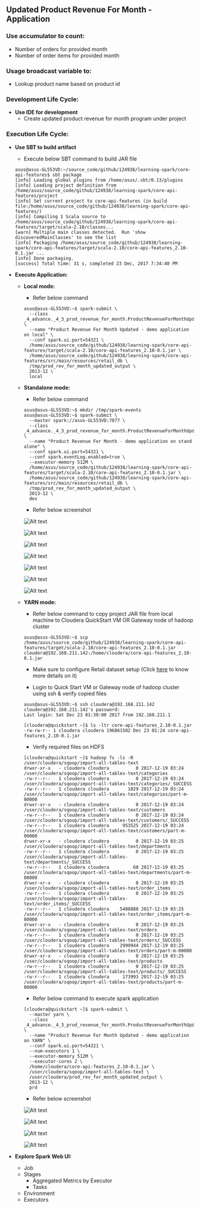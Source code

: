 ## Updated Product Revenue For Month - Application

### Use accumulator to count:
  * Number of orders for provided month
  * Number of order items for provided month

### Usage broadcast variable to:
  * Lookup product name based on product id

### Development Life Cycle:

* **Use IDE for development**
  * Create updated product revenue for month program under project

### Execution Life Cycle:

* **Use SBT to build artifact**
  * Execute below SBT command to build JAR file
  
  ~~~
  asus@asus-GL553VD:~/source_code/github/124938/learning-spark/core-api-features$ sbt package
  [info] Loading global plugins from /home/asus/.sbt/0.13/plugins
  [info] Loading project definition from /home/asus/source_code/github/124938/learning-spark/core-api-features/project
  [info] Set current project to core-api-features (in build file:/home/asus/source_code/github/124938/learning-spark/core-api-features/)
  [info] Compiling 1 Scala source to /home/asus/source_code/github/124938/learning-spark/core-api-features/target/scala-2.10/classes...
  [warn] Multiple main classes detected.  Run 'show discoveredMainClasses' to see the list
  [info] Packaging /home/asus/source_code/github/124938/learning-spark/core-api-features/target/scala-2.10/core-api-features_2.10-0.1.jar ...
  [info] Done packaging.
  [success] Total time: 31 s, completed 23 Dec, 2017 7:34:40 PM
  ~~~

* **Execute Application:**
  * **Local mode:** 
    * Refer below command
    ~~~
    asus@asus-GL553VD:~$ spark-submit \
      --class _4_advance._4_3_prod_revenue_for_month.ProductRevenueForMonthUpdated \
      --name "Product Revenue For Month Updated - demo application on local" \
      --conf spark.ui.port=54321 \
      /home/asus/source_code/github/124938/learning-spark/core-api-features/target/scala-2.10/core-api-features_2.10-0.1.jar \
      /home/asus/source_code/github/124938/learning-spark/core-api-features/src/main/resources/retail_db \
      /tmp/prod_rev_for_month_updated_output \
      2013-12 \
      local
    ~~~
  
  * **Standalone mode:** 
    * Refer below command
    ~~~
    asus@asus-GL553VD:~$ mkdir /tmp/spark-events
    asus@asus-GL553VD:~$ spark-submit \
      --master spark://asus-GL553VD:7077 \
      --class _4_advance._4_3_prod_revenue_for_month.ProductRevenueForMonthUpdated \
      --name "Product Revenue For Month - demo application on stand alone" \
      --conf spark.ui.port=54321 \
      --conf spark.eventLog.enabled=true \
      --executor-memory 512M \
      /home/asus/source_code/github/124938/learning-spark/core-api-features/target/scala-2.10/core-api-features_2.10-0.1.jar \
      /home/asus/source_code/github/124938/learning-spark/core-api-features/src/main/resources/retail_db \
      /tmp/prod_rev_for_month_updated_output \
      2013-12 \
      dev
    ~~~
    
    * Refer below screenshot
    
    ![Alt text](_images/standalone/1.png?raw=true "Standalone - Home Page")
    
    ![Alt text](_images/standalone/2.png?raw=true "Standalone - Product Revenue for month updated - Job Summary")
    
    ![Alt text](_images/standalone/3.png?raw=true "Standalone - Product Revenue for month updated - Job Details")

    ![Alt text](_images/standalone/4.png?raw=true "Standalone - Product Revenue for month updated - Stage 0")
    
    ![Alt text](_images/standalone/5.png?raw=true "Standalone - Product Revenue for month updated - Stage 1")
    
    ![Alt text](_images/standalone/6.png?raw=true "Standalone - Product Revenue for month updated - Stage 2")
    
    ![Alt text](_images/standalone/7.png?raw=true "Standalone - Product Revenue for month updated - Stage 3")
    
  * **YARN mode:**
    * Refer below command to copy project JAR file from local machine to Cloudera QuickStart VM OR Gateway node of hadoop cluster
    ~~~
    asus@asus-GL553VD:~$ scp /home/asus/source_code/github/124938/learning-spark/core-api-features/target/scala-2.10/core-api-features_2.10-0.1.jar cloudera@192.168.211.142:/home/cloudera/core-api-features_2.10-0.1.jar
    ~~~

    * Make sure to configure Retail dataset setup (Click [here](https://github.com/124938/learning-hadoop-vendors/tree/master/cloudera/_1_quickstart_vm/_1_1_retail_dataset_setup/README.md) to know more details on it)
    
    * Login to Quick Start VM or Gateway node of hadoop cluster using ssh & verify copied files
    ~~~
    asus@asus-GL553VD:~$ ssh cloudera@192.168.211.142
    cloudera@192.168.211.142's password: 
    Last login: Sat Dec 23 01:30:00 2017 from 192.168.211.1

    [cloudera@quickstart ~]$ ls -ltr core-api-features_2.10-0.1.jar
    -rw-rw-r-- 1 cloudera cloudera 196861582 Dec 23 01:24 core-api-features_2.10-0.1.jar
    ~~~
    
    * Verify required files on HDFS
    ~~~
    [cloudera@quickstart ~]$ hadoop fs -ls -R /user/cloudera/sqoop/import-all-tables-text
    drwxr-xr-x   - cloudera cloudera          0 2017-12-19 03:24 /user/cloudera/sqoop/import-all-tables-text/categories
    -rw-r--r--   1 cloudera cloudera          0 2017-12-19 03:24 /user/cloudera/sqoop/import-all-tables-text/categories/_SUCCESS
    -rw-r--r--   1 cloudera cloudera       1029 2017-12-19 03:24 /user/cloudera/sqoop/import-all-tables-text/categories/part-m-00000
    drwxr-xr-x   - cloudera cloudera          0 2017-12-19 03:24 /user/cloudera/sqoop/import-all-tables-text/customers
    -rw-r--r--   1 cloudera cloudera          0 2017-12-19 03:24 /user/cloudera/sqoop/import-all-tables-text/customers/_SUCCESS
    -rw-r--r--   1 cloudera cloudera     953525 2017-12-19 03:24 /user/cloudera/sqoop/import-all-tables-text/customers/part-m-00000
    drwxr-xr-x   - cloudera cloudera          0 2017-12-19 03:25 /user/cloudera/sqoop/import-all-tables-text/departments
    -rw-r--r--   1 cloudera cloudera          0 2017-12-19 03:25 /user/cloudera/sqoop/import-all-tables-text/departments/_SUCCESS
    -rw-r--r--   1 cloudera cloudera         60 2017-12-19 03:25 /user/cloudera/sqoop/import-all-tables-text/departments/part-m-00000
    drwxr-xr-x   - cloudera cloudera          0 2017-12-19 03:25 /user/cloudera/sqoop/import-all-tables-text/order_items
    -rw-r--r--   1 cloudera cloudera          0 2017-12-19 03:25 /user/cloudera/sqoop/import-all-tables-text/order_items/_SUCCESS
    -rw-r--r--   1 cloudera cloudera    5408880 2017-12-19 03:25 /user/cloudera/sqoop/import-all-tables-text/order_items/part-m-00000
    drwxr-xr-x   - cloudera cloudera          0 2017-12-19 03:25 /user/cloudera/sqoop/import-all-tables-text/orders
    -rw-r--r--   1 cloudera cloudera          0 2017-12-19 03:25 /user/cloudera/sqoop/import-all-tables-text/orders/_SUCCESS
    -rw-r--r--   1 cloudera cloudera    2999944 2017-12-19 03:25 /user/cloudera/sqoop/import-all-tables-text/orders/part-m-00000
    drwxr-xr-x   - cloudera cloudera          0 2017-12-19 03:25 /user/cloudera/sqoop/import-all-tables-text/products
    -rw-r--r--   1 cloudera cloudera          0 2017-12-19 03:25 /user/cloudera/sqoop/import-all-tables-text/products/_SUCCESS
    -rw-r--r--   1 cloudera cloudera     173993 2017-12-19 03:25 /user/cloudera/sqoop/import-all-tables-text/products/part-m-00000
    ~~~

    * Refer below command to execute spark application
    ~~~
    [cloudera@quickstart ~]$ spark-submit \
      --master yarn \
      --class _4_advance._4_3_prod_revenue_for_month.ProductRevenueForMonthUpdated \
      --name "Product Revenue For Month Updated - demo application on YARN" \
      --conf spark.ui.port=54321 \
      --num-executors 1 \
      --executor-memory 512M \
      --executor-cores 2 \
      /home/cloudera/core-api-features_2.10-0.1.jar \
      /user/cloudera/sqoop/import-all-tables-text \
      /user/cloudera/prod_rev_for_month_updated_output \
      2013-12 \
      prd
    ~~~

    * Refer below screenshot
    
    ![Alt text](_images/yarn/1.png?raw=true "YARN - Product Revenue for month Updated - In Progress")
    
    ![Alt text](_images/yarn/2.png?raw=true "YARN - Product Revenue for month Updated - Finished")

    ![Alt text](_images/yarn/3.png?raw=true "YARN - Product Revenue for month Updated - Job Summary")
    
    ![Alt text](_images/yarn/4.png?raw=true "YARN - Product Revenue for month Updated - Job Details")

* **Explore Spark Web UI:**
  * Job
  * Stages
    * Aggregated Metrics by Executor
    * Tasks
  * Environment
  * Executors
